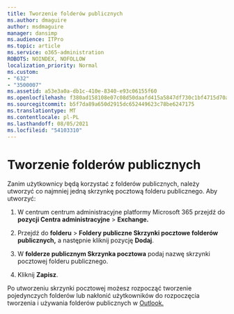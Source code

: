 ```yaml
---
title: Tworzenie folderów publicznych
ms.author: dmaguire
author: msdmaguire
manager: dansimp
ms.audience: ITPro
ms.topic: article
ms.service: o365-administration
ROBOTS: NOINDEX, NOFOLLOW
localization_priority: Normal
ms.custom:
- "632"
- "3500007"
ms.assetid: a53e3a0a-db1c-410e-8340-e93c06155f60
ms.openlocfilehash: f380ad158108e07c08d50daafd415a5847df730c1bf4715d70aab7c30860f4d6
ms.sourcegitcommit: b5f7da89a650d2915dc652449623c78be6247175
ms.translationtype: MT
ms.contentlocale: pl-PL
ms.lasthandoff: 08/05/2021
ms.locfileid: "54103310"
---
```

# <a name="creating-public-folders"></a>Tworzenie folderów publicznych

Zanim użytkownicy będą korzystać z folderów publicznych, należy utworzyć co najmniej jedną skrzynkę pocztową folderu publicznego. Aby utworzyć:
  
1. W centrum centrum administracyjne platformy Microsoft 365 przejdź do **pozycji Centra administracyjne** \> **Exchange.**

2. Przejdź do **folderu** \> **Foldery publiczne Skrzynki pocztowe folderów publicznych,** a następnie kliknij pozycję **Dodaj**.

3. W **folderze publicznym Skrzynka pocztowa** podaj nazwę skrzynki pocztowej folderu publicznego.

4. Kliknij **Zapisz**.

Po utworzeniu skrzynki pocztowej możesz rozpocząć tworzenie pojedynczych folderów lub nakłonić użytkowników do rozpoczęcia tworzenia i używania folderów publicznych w [Outlook.](https://support.office.com/article/Create-and-share-a-public-folder-in-Outlook-a2835011-d524-4a5c-a207-05c159bb2a97)
  